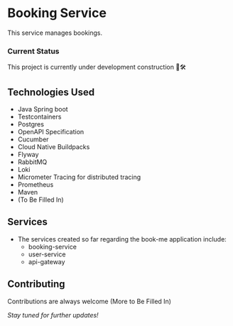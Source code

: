 # Booking Service

This service manages bookings.

### Current Status

This project is currently under development construction 🚧🛠

## Technologies Used

+ Java Spring boot
+ Testcontainers
+ Postgres
+ OpenAPI Specification
+ Cucumber
+ Cloud Native Buildpacks
+ Flyway
+ RabbitMQ
+ Loki
+ Micrometer Tracing for distributed tracing
+ Prometheus
+ Maven
+ (To Be Filled In)

## Services
- The services created so far regarding the book-me application include:
  + booking-service
  + user-service
  + api-gateway

## Contributing

Contributions are always welcome (More to Be Filled In)

_Stay tuned for further updates!_

